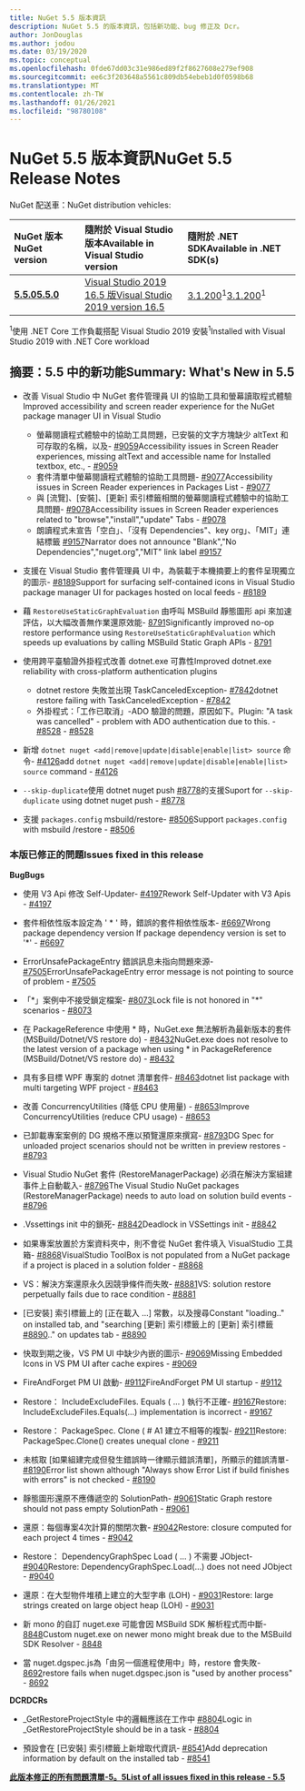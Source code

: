 ```yaml
---
title: NuGet 5.5 版本資訊
description: NuGet 5.5 的版本資訊，包括新功能、bug 修正及 Dcr。
author: JonDouglas
ms.author: jodou
ms.date: 03/19/2020
ms.topic: conceptual
ms.openlocfilehash: 0fde67dd03c31e986ed89f2f8627608e279ef908
ms.sourcegitcommit: ee6c3f203648a5561c809db54ebeb1d0f0598b68
ms.translationtype: MT
ms.contentlocale: zh-TW
ms.lasthandoff: 01/26/2021
ms.locfileid: "98780108"
---
```

# <a name="nuget-55-release-notes"></a><span data-ttu-id="fae54-103">NuGet 5.5 版本資訊</span><span class="sxs-lookup"><span data-stu-id="fae54-103">NuGet 5.5 Release Notes</span></span>

<span data-ttu-id="fae54-104">NuGet 配送車：</span><span class="sxs-lookup"><span data-stu-id="fae54-104">NuGet distribution vehicles:</span></span>

| <span data-ttu-id="fae54-105">NuGet 版本</span><span class="sxs-lookup"><span data-stu-id="fae54-105">NuGet version</span></span> | <span data-ttu-id="fae54-106">隨附於 Visual Studio 版本</span><span class="sxs-lookup"><span data-stu-id="fae54-106">Available in Visual Studio version</span></span>| <span data-ttu-id="fae54-107">隨附於 .NET SDK</span><span class="sxs-lookup"><span data-stu-id="fae54-107">Available in .NET SDK(s)</span></span>|
|:---|:---|:---|
| [<span data-ttu-id="fae54-108">**5.5.0**</span><span class="sxs-lookup"><span data-stu-id="fae54-108">**5.5.0**</span></span>](https://nuget.org/downloads) | [<span data-ttu-id="fae54-109">Visual Studio 2019 16.5 版</span><span class="sxs-lookup"><span data-stu-id="fae54-109">Visual Studio 2019 version 16.5</span></span>](https://visualstudio.microsoft.com/downloads/) | <span data-ttu-id="fae54-110">[3.1.200](https://dotnet.microsoft.com/download/dotnet-core/3.1)<sup>1</sup></span><span class="sxs-lookup"><span data-stu-id="fae54-110">[3.1.200](https://dotnet.microsoft.com/download/dotnet-core/3.1)<sup>1</sup></span></span> |

<span data-ttu-id="fae54-111"><sup>1</sup>使用 .NET Core 工作負載搭配 Visual Studio 2019 安裝</span><span class="sxs-lookup"><span data-stu-id="fae54-111"><sup>1</sup>Installed with Visual Studio 2019 with .NET Core workload</span></span>

## <a name="summary-whats-new-in-55"></a><span data-ttu-id="fae54-112">摘要：5.5 中的新功能</span><span class="sxs-lookup"><span data-stu-id="fae54-112">Summary: What's New in 5.5</span></span>

* <span data-ttu-id="fae54-113">改善 Visual Studio 中 NuGet 套件管理員 UI 的協助工具和螢幕讀取程式體驗</span><span class="sxs-lookup"><span data-stu-id="fae54-113">Improved accessibility and screen reader experience for the NuGet package manager UI in Visual Studio</span></span>
    * <span data-ttu-id="fae54-114">螢幕閱讀程式體驗中的協助工具問題，已安裝的文字方塊缺少 altText 和可存取的名稱，以及- [#9059](https://github.com/NuGet/Home/issues/9059)</span><span class="sxs-lookup"><span data-stu-id="fae54-114">Accessibility issues in Screen Reader experiences, missing altText and accessible name for Installed textbox, etc., - [#9059](https://github.com/NuGet/Home/issues/9059)</span></span>
    * <span data-ttu-id="fae54-115">套件清單中螢幕閱讀程式體驗的協助工具問題- [#9077](https://github.com/NuGet/Home/issues/9077)</span><span class="sxs-lookup"><span data-stu-id="fae54-115">Accessibility issues in Screen Reader experiences in Packages List - [#9077](https://github.com/NuGet/Home/issues/9077)</span></span>
    * <span data-ttu-id="fae54-116">與 [流覽]、[安裝]、[更新] 索引標籤相關的螢幕閱讀程式體驗中的協助工具問題- [#9078](https://github.com/NuGet/Home/issues/9078)</span><span class="sxs-lookup"><span data-stu-id="fae54-116">Accessibility issues in Screen Reader experiences related to "browse","install","update" Tabs - [#9078](https://github.com/NuGet/Home/issues/9078)</span></span>
    * <span data-ttu-id="fae54-117">朗讀程式未宣告「空白」、「沒有 Dependencies"、key org」、「MIT」連結標籤 [#9157](https://github.com/NuGet/Home/issues/9157)</span><span class="sxs-lookup"><span data-stu-id="fae54-117">Narrator does not announce "Blank","No Dependencies","nuget.org","MIT" link label [#9157](https://github.com/NuGet/Home/issues/9157)</span></span>

* <span data-ttu-id="fae54-118">支援在 Visual Studio 套件管理員 UI 中，為裝載于本機摘要上的套件呈現獨立的圖示- [#8189](https://github.com/NuGet/Home/issues/8189)</span><span class="sxs-lookup"><span data-stu-id="fae54-118">Support for surfacing self-contained icons in Visual Studio package manager UI for packages hosted on local feeds - [#8189](https://github.com/NuGet/Home/issues/8189)</span></span>

* <span data-ttu-id="fae54-119">藉 `RestoreUseStaticGraphEvaluation` 由呼叫 MSBuild 靜態圖形 api 來加速評估，以大幅改善無作業還原效能- [8791](https://github.com/NuGet/Home/issues/8791)</span><span class="sxs-lookup"><span data-stu-id="fae54-119">Significantly improved no-op restore performance using `RestoreUseStaticGraphEvaluation` which speeds up evaluations by calling MSBuild Static Graph APIs - [8791](https://github.com/NuGet/Home/issues/8791)</span></span>

* <span data-ttu-id="fae54-120">使用跨平臺驗證外掛程式改善 dotnet.exe 可靠性</span><span class="sxs-lookup"><span data-stu-id="fae54-120">Improved dotnet.exe reliability with cross-platform authentication plugins</span></span>
    * <span data-ttu-id="fae54-121">dotnet restore 失敗並出現 TaskCanceledException- [#7842](https://github.com/NuGet/Home/issues/7842)</span><span class="sxs-lookup"><span data-stu-id="fae54-121">dotnet restore failing with TaskCanceledException - [#7842](https://github.com/NuGet/Home/issues/7842)</span></span>
    * <span data-ttu-id="fae54-122">外掛程式：「工作已取消」-ADO 驗證的問題，原因如下。</span><span class="sxs-lookup"><span data-stu-id="fae54-122">Plugin:  "A task was cancelled" - problem with ADO authentication due to this.</span></span><span data-ttu-id="fae54-123"> - [#8528](https://github.com/NuGet/Home/issues/8528)</span><span class="sxs-lookup"><span data-stu-id="fae54-123"> - [#8528](https://github.com/NuGet/Home/issues/8528)</span></span>

* <span data-ttu-id="fae54-124">新增 `dotnet nuget <add|remove|update|disable|enable|list> source` 命令- [#4126](https://github.com/NuGet/Home/issues/4126)</span><span class="sxs-lookup"><span data-stu-id="fae54-124">add `dotnet nuget <add|remove|update|disable|enable|list> source` command - [#4126](https://github.com/NuGet/Home/issues/4126)</span></span>

* <span data-ttu-id="fae54-125">`--skip-duplicate`使用 dotnet nuget push [#8778](https://github.com/NuGet/Home/issues/8778)的支援</span><span class="sxs-lookup"><span data-stu-id="fae54-125">Suport for `--skip-duplicate`  using dotnet nuget push - [#8778](https://github.com/NuGet/Home/issues/8778)</span></span>

* <span data-ttu-id="fae54-126">支援 `packages.config` msbuild/restore- [#8506](https://github.com/NuGet/Home/issues/8506)</span><span class="sxs-lookup"><span data-stu-id="fae54-126">Support `packages.config` with msbuild /restore - [#8506](https://github.com/NuGet/Home/issues/8506)</span></span>

### <a name="issues-fixed-in-this-release"></a><span data-ttu-id="fae54-127">本版已修正的問題</span><span class="sxs-lookup"><span data-stu-id="fae54-127">Issues fixed in this release</span></span>

<span data-ttu-id="fae54-128">**Bug**</span><span class="sxs-lookup"><span data-stu-id="fae54-128">**Bugs**</span></span>

* <span data-ttu-id="fae54-129">使用 V3 Api 修改 Self-Updater- [#4197](https://github.com/NuGet/Home/issues/4197)</span><span class="sxs-lookup"><span data-stu-id="fae54-129">Rework Self-Updater with V3 Apis - [#4197](https://github.com/NuGet/Home/issues/4197)</span></span>

* <span data-ttu-id="fae54-130">套件相依性版本設定為 ' \* ' 時，錯誤的套件相依性版本- [#6697](https://github.com/NuGet/Home/issues/6697)</span><span class="sxs-lookup"><span data-stu-id="fae54-130">Wrong package dependency version If package dependency version is set to '\*' - [#6697](https://github.com/NuGet/Home/issues/6697)</span></span>

* <span data-ttu-id="fae54-131">ErrorUnsafePackageEntry 錯誤訊息未指向問題來源- [#7505](https://github.com/NuGet/Home/issues/7505)</span><span class="sxs-lookup"><span data-stu-id="fae54-131">ErrorUnsafePackageEntry error message is not pointing to source of problem - [#7505](https://github.com/NuGet/Home/issues/7505)</span></span>

* <span data-ttu-id="fae54-132">「\*」案例中不接受鎖定檔案- [#8073](https://github.com/NuGet/Home/issues/8073)</span><span class="sxs-lookup"><span data-stu-id="fae54-132">Lock file is not honored in "\*" scenarios  - [#8073](https://github.com/NuGet/Home/issues/8073)</span></span>

* <span data-ttu-id="fae54-133">在 PackageReference 中使用 \* 時，NuGet.exe 無法解析為最新版本的套件 (MSBuild/Dotnet/VS restore do) - [#8432](https://github.com/NuGet/Home/issues/8432)</span><span class="sxs-lookup"><span data-stu-id="fae54-133">NuGet.exe does not resolve to the latest version of a package when using \* in PackageReference (MSBuild/Dotnet/VS restore do) - [#8432](https://github.com/NuGet/Home/issues/8432)</span></span>

* <span data-ttu-id="fae54-134">具有多目標 WPF 專案的 dotnet 清單套件- [#8463](https://github.com/NuGet/Home/issues/8463)</span><span class="sxs-lookup"><span data-stu-id="fae54-134">dotnet list package with multi targeting WPF project - [#8463](https://github.com/NuGet/Home/issues/8463)</span></span>

* <span data-ttu-id="fae54-135">改善 ConcurrencyUtilities (降低 CPU 使用量) - [#8653](https://github.com/NuGet/Home/issues/8653)</span><span class="sxs-lookup"><span data-stu-id="fae54-135">Improve ConcurrencyUtilities (reduce CPU usage) - [#8653](https://github.com/NuGet/Home/issues/8653)</span></span>

* <span data-ttu-id="fae54-136">已卸載專案案例的 DG 規格不應以預覽還原來撰寫- [#8793](https://github.com/NuGet/Home/issues/8793)</span><span class="sxs-lookup"><span data-stu-id="fae54-136">DG Spec for unloaded project scenarios should not be written in preview restores - [#8793](https://github.com/NuGet/Home/issues/8793)</span></span>

* <span data-ttu-id="fae54-137">Visual Studio NuGet 套件 (RestoreManagerPackage) 必須在解決方案組建事件上自動載入- [#8796](https://github.com/NuGet/Home/issues/8796)</span><span class="sxs-lookup"><span data-stu-id="fae54-137">The Visual Studio NuGet packages (RestoreManagerPackage) needs to auto load on solution build events - [#8796](https://github.com/NuGet/Home/issues/8796)</span></span>

* <span data-ttu-id="fae54-138">.Vssettings init 中的鎖死- [#8842](https://github.com/NuGet/Home/issues/8842)</span><span class="sxs-lookup"><span data-stu-id="fae54-138">Deadlock in VSSettings init - [#8842](https://github.com/NuGet/Home/issues/8842)</span></span>

* <span data-ttu-id="fae54-139">如果專案放置於方案資料夾中，則不會從 NuGet 套件填入 VisualStudio 工具箱- [#8868](https://github.com/NuGet/Home/issues/8868)</span><span class="sxs-lookup"><span data-stu-id="fae54-139">VisualStudio ToolBox is not populated from a NuGet package if a project is placed in a solution folder - [#8868](https://github.com/NuGet/Home/issues/8868)</span></span>

* <span data-ttu-id="fae54-140">VS：解決方案還原永久因競爭條件而失敗- [#8881](https://github.com/NuGet/Home/issues/8881)</span><span class="sxs-lookup"><span data-stu-id="fae54-140">VS:  solution restore perpetually fails due to race condition - [#8881](https://github.com/NuGet/Home/issues/8881)</span></span>

* <span data-ttu-id="fae54-141">[已安裝] 索引標籤上的 [正在載入 ...] 常數，以及搜尋</span><span class="sxs-lookup"><span data-stu-id="fae54-141">Constant "loading.." on installed tab, and "searching</span></span> <term><span data-ttu-id="fae54-142">[更新] 索引標籤上的 [更新] 索引標籤 [#8890](https://github.com/NuGet/Home/issues/8890)</span><span class="sxs-lookup"><span data-stu-id="fae54-142">.." on updates tab - [#8890](https://github.com/NuGet/Home/issues/8890)</span></span>

* <span data-ttu-id="fae54-143">快取到期之後，VS PM UI 中缺少內嵌的圖示- [#9069](https://github.com/NuGet/Home/issues/9069)</span><span class="sxs-lookup"><span data-stu-id="fae54-143">Missing Embedded Icons in VS PM UI after cache expires - [#9069](https://github.com/NuGet/Home/issues/9069)</span></span>

* <span data-ttu-id="fae54-144">FireAndForget PM UI 啟動- [#9112](https://github.com/NuGet/Home/issues/9112)</span><span class="sxs-lookup"><span data-stu-id="fae54-144">FireAndForget PM UI startup - [#9112](https://github.com/NuGet/Home/issues/9112)</span></span>

* <span data-ttu-id="fae54-145">Restore： IncludeExcludeFiles. Equals ( ... ) 執行不正確- [#9167](https://github.com/NuGet/Home/issues/9167)</span><span class="sxs-lookup"><span data-stu-id="fae54-145">Restore: IncludeExcludeFiles.Equals(...) implementation is incorrect - [#9167](https://github.com/NuGet/Home/issues/9167)</span></span>

* <span data-ttu-id="fae54-146">Restore： PackageSpec. Clone ( # A1 建立不相等的複製- [#9211](https://github.com/NuGet/Home/issues/9211)</span><span class="sxs-lookup"><span data-stu-id="fae54-146">Restore: PackageSpec.Clone() creates unequal clone - [#9211](https://github.com/NuGet/Home/issues/9211)</span></span>

* <span data-ttu-id="fae54-147">未核取 [如果組建完成但發生錯誤時一律顯示錯誤清單]，所顯示的錯誤清單- [#8190](https://github.com/NuGet/Home/issues/8190)</span><span class="sxs-lookup"><span data-stu-id="fae54-147">Error list shown although "Always show Error List if build finishes with errors" is not checked - [#8190](https://github.com/NuGet/Home/issues/8190)</span></span>

* <span data-ttu-id="fae54-148">靜態圖形還原不應傳遞空的 SolutionPath- [#9061](https://github.com/NuGet/Home/issues/9061)</span><span class="sxs-lookup"><span data-stu-id="fae54-148">Static Graph restore should not pass empty SolutionPath - [#9061](https://github.com/NuGet/Home/issues/9061)</span></span>

* <span data-ttu-id="fae54-149">還原：每個專案4次計算的關閉次數- [#9042](https://github.com/NuGet/Home/issues/9042)</span><span class="sxs-lookup"><span data-stu-id="fae54-149">Restore: closure computed for each project 4 times - [#9042](https://github.com/NuGet/Home/issues/9042)</span></span>

* <span data-ttu-id="fae54-150">Restore： DependencyGraphSpec Load ( ... ) 不需要 JObject- [#9040](https://github.com/NuGet/Home/issues/9040)</span><span class="sxs-lookup"><span data-stu-id="fae54-150">Restore: DependencyGraphSpec.Load(...) does not need JObject - [#9040](https://github.com/NuGet/Home/issues/9040)</span></span>

* <span data-ttu-id="fae54-151">還原：在大型物件堆積上建立的大型字串 (LOH) - [#9031](https://github.com/NuGet/Home/issues/9031)</span><span class="sxs-lookup"><span data-stu-id="fae54-151">Restore: large strings created on large object heap (LOH) - [#9031](https://github.com/NuGet/Home/issues/9031)</span></span>

* <span data-ttu-id="fae54-152">新 mono 的自訂 nuget.exe 可能會因 MSBuild SDK 解析程式而中斷- [8848](https://github.com/NuGet/Home/issues/8848)</span><span class="sxs-lookup"><span data-stu-id="fae54-152">Custom nuget.exe on newer mono might break due to the MSBuild SDK Resolver - [8848](https://github.com/NuGet/Home/issues/8848)</span></span>

* <span data-ttu-id="fae54-153">當 nuget.dgspec.js為「由另一個進程使用中」時，restore 會失敗- [8692](https://github.com/NuGet/Home/issues/8692)</span><span class="sxs-lookup"><span data-stu-id="fae54-153">restore fails when nuget.dgspec.json is "used by another process" - [8692](https://github.com/NuGet/Home/issues/8692)</span></span>

<span data-ttu-id="fae54-154">**DCR**</span><span class="sxs-lookup"><span data-stu-id="fae54-154">**DCRs**</span></span>

* <span data-ttu-id="fae54-155">_GetRestoreProjectStyle 中的邏輯應該在工作中 [#8804](https://github.com/NuGet/Home/issues/8804)</span><span class="sxs-lookup"><span data-stu-id="fae54-155">Logic in _GetRestoreProjectStyle should be in a task - [#8804](https://github.com/NuGet/Home/issues/8804)</span></span>

* <span data-ttu-id="fae54-156">預設會在 [已安裝] 索引標籤上新增取代資訊- [#8541](https://github.com/NuGet/Home/issues/8541)</span><span class="sxs-lookup"><span data-stu-id="fae54-156">Add deprecation information by default on the installed tab - [#8541](https://github.com/NuGet/Home/issues/8541)</span></span>

<span data-ttu-id="fae54-157">**[此版本修正的所有問題清單-5。5](https://app.zenhub.com/workspaces/nuget-client-team-55aec9a240305cf007585881/reports/release?release=5e0e5fbd021f7aa0ec95db18)**</span><span class="sxs-lookup"><span data-stu-id="fae54-157">**[List of all issues fixed in this release - 5.5](https://app.zenhub.com/workspaces/nuget-client-team-55aec9a240305cf007585881/reports/release?release=5e0e5fbd021f7aa0ec95db18)**</span></span>
